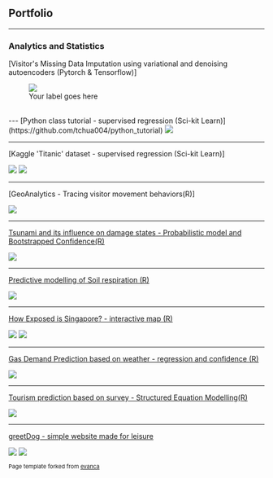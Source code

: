 ## Portfolio

---

### Analytics and Statistics 

[Visitor's Missing Data Imputation using variational and denoising autoencoders (Pytorch & Tensorflow)]

<figure>
  <img src="images/ranjit_DAE.png"/>
  <figcaption>Your label goes here</figcaption>    
</figure>
<br>
---
[Python class tutorial - supervised regression (Sci-kit Learn)](https://github.com/tchua004/python_tutorial)

<img src="images/gradient_descent_plot.png"/>

---
[Kaggle 'Titanic' dataset - supervised regression (Sci-kit Learn)]

<img src="images/titanic_1.png"/>
<img src="images/titanic_2.png"/>

---
[GeoAnalytics - Tracing visitor movement behaviors(R)]

<img src="images/Geoanalytics_R.png"/>

---
[Tsunami and its influence on damage states - Probabilistic model and Bootstrapped Confidence(R)](https://github.com/tchua004/tsunami_predict_r_py)

<img src="images/tsunami_DS.jpeg"/>

---
[Predictive modelling of Soil respiration (R)](https://github.com/tchua004/soil_respiration_r)

<img src="images/soil_res_plot.png"/>

---
[How Exposed is Singapore? - interactive map (R)](https://github.com/tchua004/ureca_map_r)

<img src="images/singapore_ureca.png"/>
<img src="images/ureca.png"/>

---
[Gas Demand Prediction based on weather - regression and confidence (R)](https://github.com/tchua004/weather_prediction)

<img src="images/gas_demand.png"/>

---
[Tourism prediction based on survey - Structured Equation Modelling(R)](https://github.com/tchua004/japan_tourist)

<img src="images/sem.png"/>


---
[greetDog - simple website made for leisure](https://github.com/tchua004/greetDog)

<img src="images/greetdog_home.png"/>
<img src="images/greetdog_about.png"/>


<p style="font-size:11px">Page template forked from <a href="https://github.com/evanca/quick-portfolio">evanca</a></p>
<!-- Remove above link if you don't want to attibute -->

